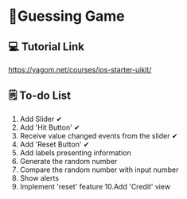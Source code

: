 # 📱Guessing Game

## 💻 Tutorial Link

https://yagom.net/courses/ios-starter-uikit/


## 🗒 To-do List

1. Add Slider ✔
2. Add 'Hit Button' ✔
3. Receive value changed events from the slider ✔
4. Add 'Reset Button' ✔
5. Add labels presenting information
6. Generate the random number
7. Compare the random number with input number
8. Show alerts
9. Implement 'reset' feature
10.Add 'Credit' view 

